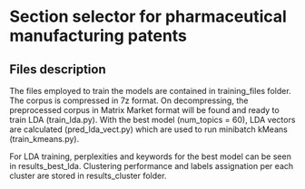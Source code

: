 # Section selector for pharmaceutical manufacturing patents

## Files description

The files employed to train the models are contained in training_files folder. The corpus is compressed in 7z format. On decompressing, the preprocessed corpus in Matrix Market format will be found and ready to train LDA (train_lda.py). With the best model (num_topics = 60), LDA vectors are calculated (pred_lda_vect.py) which are used to run minibatch kMeans (train_kmeans.py).

For LDA training, perplexities and keywords for the best model can be seen in results_best_lda. Clustering performance and labels assignation per each cluster are stored in results_cluster folder.

